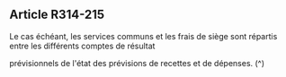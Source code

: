 ## Article R314-215

Le cas échéant, les services communs et les frais de siège sont répartis entre les différents comptes de résultat

prévisionnels de l'état des prévisions de recettes et de dépenses. (^)

